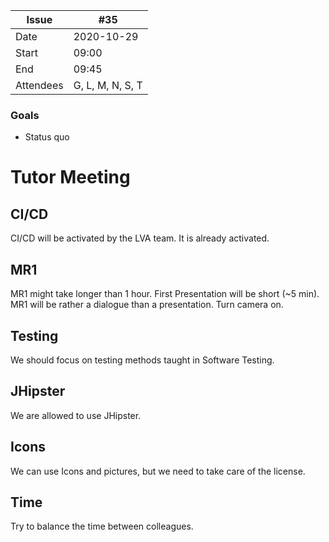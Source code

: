 
| Issue| #35 |
| ------ | ------ |
| Date | 2020-10-29 |
| Start | 09:00 |
| End | 09:45 |
| Attendees | G, L, M, N, S, T |

### Goals
- Status quo

# Tutor Meeting

## CI/CD
CI/CD will be activated by the LVA team. It is already activated.

## MR1
MR1 might take longer than 1 hour. First Presentation will be short (~5 min).
MR1 will be rather a dialogue than a presentation. Turn camera on.

## Testing
We should focus on testing methods taught in Software Testing.

## JHipster
We are allowed to use JHipster.

## Icons
We can use Icons and pictures, but we need to take care of the license.

## Time
Try to balance the time between colleagues.
